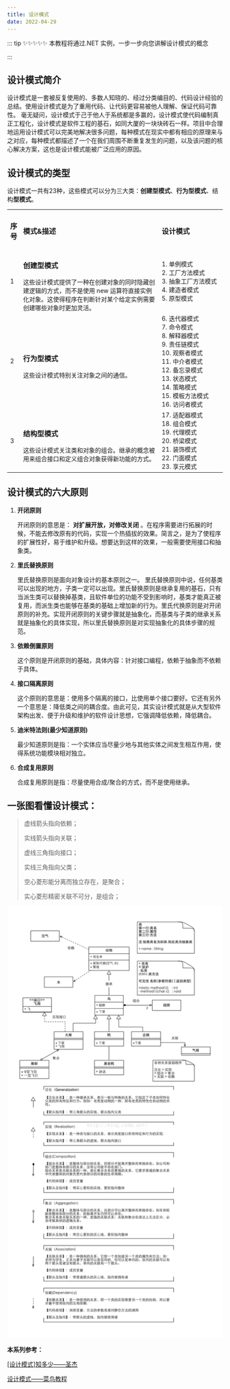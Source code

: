 ```yaml
---
title: 设计模式
date: 2022-04-29
---
```

::: tip ✨✨✨✨✨
本教程将通过.NET 实例，一步一步向您讲解设计模式的概念

:::

<!-- more -->

## 设计模式简介

设计模式是一套被反复使用的、多数人知晓的、经过分类编目的、代码设计经验的总结。使用设计模式是为了重用代码、让代码更容易被他人理解、保证代码可靠性。 毫无疑问，设计模式于己于他人于系统都是多赢的，设计模式使代码编制真正工程化，设计模式是软件工程的基石，如同大厦的一块块砖石一样。项目中合理地运用设计模式可以完美地解决很多问题，每种模式在现实中都有相应的原理来与之对应，每种模式都描述了一个在我们周围不断重复发生的问题，以及该问题的核心解决方案，这也是设计模式能被广泛应用的原因。

## 设计模式的类型

设计模式一共有23种，这些模式可以分为三大类：**创建型模式**、**行为型模式**、结构**型模式**。

<table>
    <tr>
        <td style='width:5%'><h3>序号</h3></td>
        <td style='width:65%'><h3>模式&描述</h3></td>
        <td style='width:30%'><h3>设计模式</h3></td>
    </tr>
    <tr>
        <td style='width:5%'>1</td>
        <td style='width:65%'>
         <h3>创建型模式</h3>
         这些设计模式提供了一种在创建对象的同时隐藏创建逻辑的方式，而不是使用 new 运算符直接实例化对象。这使得程序在判断针对某个给定实例需要创建哪些对象时更加灵活。
        </td>
        <td style='width:30%'>
        1. 单例模式<br />2. 工厂方法模式<br />3. 抽象工厂方法模式<br />4. 建造者模式<br />5. 原型模式  
        </td>
    </tr>
    <tr>
        <td style='width:5%'>2</td>
        <td style='width:65%'>
        <h3>行为型模式</h3>
         这些设计模式特别关注对象之间的通信。
        </td>
        <td style='width:30%'>
        6. 迭代器模式<br />7. 命令模式<br />8. 解释器模式<br />9. 责任链模式<br />10. 观察者模式<br />11. 中介者模式<br />12. 备忘录模式<br />13. 状态模式<br />14. 策略模式<br />15. 模板方法模式<br />16. 访问者模式
        </td>
    </tr>
    <tr>
        <td style='width:5%'>3</td>
        <td style='width:65%'>
        <h3>结构型模式</h3>
         这些设计模式关注类和对象的组合。继承的概念被用来组合接口和定义组合对象获得新功能的方式。
        </td>
        <td style='width:30%'>
        17. 适配器模式<br />18. 组合模式<br />19. 代理模式<br />20. 桥梁模式<br />21. 装饰模式<br />22. 门面模式<br />23. 享元模式
        </td>
    </tr>
</table>

## 设计模式的六大原则

1. **开闭原则**

   开闭原则的意思是： **对扩展开放，对修改关闭** 。在程序需要进行拓展的时候，不能去修改原有的代码，实现一个热插拔的效果。简言之，是为了使程序的扩展性好，易于维护和升级。想要达到这样的效果，一般需要使用接口和抽象类。
2. **里氏替换原则**

   里氏替换原则是面向对象设计的基本原则之一。 里氏替换原则中说，任何基类可以出现的地方，子类一定可以出现。里氏替换原则是继承复用的基石，只有当派生类可以替换掉基类，且软件单位的功能不受到影响时，基类才能真正被复用，而派生类也能够在基类的基础上增加新的行为。里氏代换原则是对开闭原则的补充。实现开闭原则的关键步骤就是抽象化，而基类与子类的继承关系就是抽象化的具体实现，所以里氏替换原则是对实现抽象化的具体步骤的规范。
3. **依赖倒置原则**

   这个原则是开闭原则的基础，具体内容：针对接口编程，依赖于抽象而不依赖于具体。
4. **接口隔离原则**

   这个原则的意思是：使用多个隔离的接口，比使用单个接口要好。它还有另外一个意思是：降低类之间的耦合度。由此可见，其实设计模式就是从大型软件架构出发、便于升级和维护的软件设计思想，它强调降低依赖，降低耦合。
5. **迪米特法则(最少知道原则)**

   最少知道原则是指：一个实体应当尽量少地与其他实体之间发生相互作用，使得系统功能模块相对独立。
6. **合成复用原则**

   合成复用原则是指：尽量使用合成/聚合的方式，而不是使用继承。

## 一张图看懂设计模式：

> 虚线箭头指向依赖；
>
> 实线箭头指向关联；
>
> 虚线三角指向接口；
>
> 实线三角指向父类；
>
> 空心菱形能分离而独立存在，是聚合；
>
> 实心菱形精密关联不可分，是组合；

![1652682381005.png](./image/README/1652682381005.png "设计模式")

**本系列参考：**

[[设计模式]知多少——圣杰](https://www.jianshu.com/p/cff1ee13b78a)

[设计模式——菜鸟教程](https://www.runoob.com/design-pattern/design-pattern-intro.html "设计模式")
